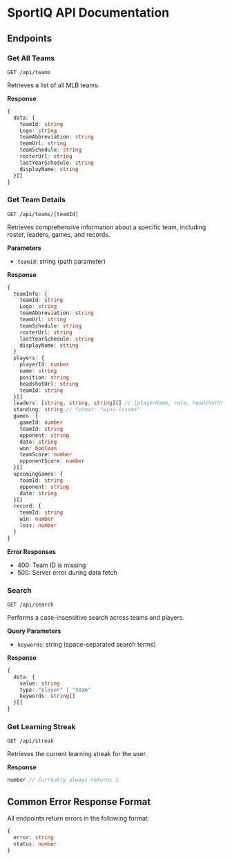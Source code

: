 # SportIQ API Documentation

## Endpoints

### Get All Teams
`GET /api/teams`

Retrieves a list of all MLB teams.

**Response**
```typescript
{
  data: {
    teamId: string
    Logo: string
    teamAbbreviation: string
    teamUrl: string
    teamSchedule: string
    rosterUrl: string
    lastYearSchedule: string
    displayName: string
  }[]
}
```

### Get Team Details
`GET /api/teams/[teamId]`

Retrieves comprehensive information about a specific team, including roster, leaders, games, and records.

**Parameters**
- `teamId`: string (path parameter)

**Response**
```typescript
{
  teamInfo: {
    teamId: string
    Logo: string
    teamAbbreviation: string
    teamUrl: string
    teamSchedule: string
    rosterUrl: string
    lastYearSchedule: string
    displayName: string
  }
  players: {
    playerId: number
    name: string
    position: string
    headshotUrl: string
    teamId: string
  }[]
  leaders: [string, string, string][] // [playerName, role, headshotUrl]
  standing: string // format: "wins-losses"
  games: {
    gameId: number
    teamId: string
    opponent: string
    date: string
    won: boolean
    teamScore: number
    opponentScore: number
  }[]
  upcomingGames: {
    teamId: string
    opponent: string
    date: string
  }[]
  record: {
    teamId: string
    win: number
    loss: number
  }
}
```

**Error Responses**
- 400: Team ID is missing
- 500: Server error during data fetch

### Search
`GET /api/search`

Performs a case-insensitive search across teams and players.

**Query Parameters**
- `keywords`: string (space-separated search terms)

**Response**
```typescript
{
  data: {
    value: string
    type: "player" | "team"
    keywords: string[]
  }[]
}
```

### Get Learning Streak
`GET /api/streak`

Retrieves the current learning streak for the user.

**Response**
```typescript
number // Currently always returns 1
```

## Common Error Response Format
All endpoints return errors in the following format:
```typescript
{
  error: string
  status: number
}
```